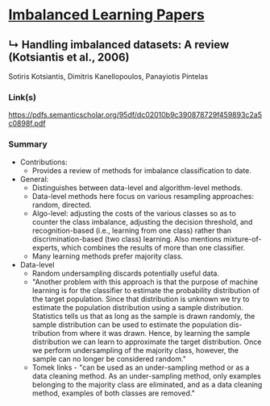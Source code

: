 # [Imbalanced Learning Papers](../README.md)
## ↳ Handling imbalanced datasets: A review (Kotsiantis et al., 2006)

Sotiris Kotsiantis, Dimitris Kanellopoulos, Panayiotis Pintelas

### Link(s)

https://pdfs.semanticscholar.org/95df/dc02010b9c390878729f459893c2a5c0898f.pdf


### Summary

  - Contributions:
    - Provides a review of methods for imbalance classification to date.
  - General:
    - Distinguishes between data-level and algorithm-level methods.
    - Data-level methods here focus on various resampling approaches: random, directed.
    - Algo-level: adjusting the costs of the various classes so as to counter the class imbalance, adjusting the decision threshold, and recognition-based (i.e., learning from one class) rather than discrimination-based (two class) learning.  Also mentions mixture-of-experts, which combines the results of more than one classifier.
    - Many learning methods prefer majority class.
  - Data-level
    - Random undersampling discards potentially useful data.
    - "Another problem with this approach is that the purpose of machine learning is for the classifier to estimate the probability distribution of the target population. Since that distribution is unknown we try to estimate the population distribution using a sample distribution. Statistics tells us that as long as the sample is drawn randomly, the sample distribution can be used to estimate the population dis- tribution from where it was drawn. Hence, by learning the sample distribution we can learn to approximate the target distribution. Once we perform undersampling of the majority class, however, the sample can no longer be considered random."
    - Tomek links - "can be used as an under-sampling method or as a data cleaning method. As an under-sampling method, only examples belonging to the majority class are eliminated, and as a data cleaning method, examples of both classes are removed."
  